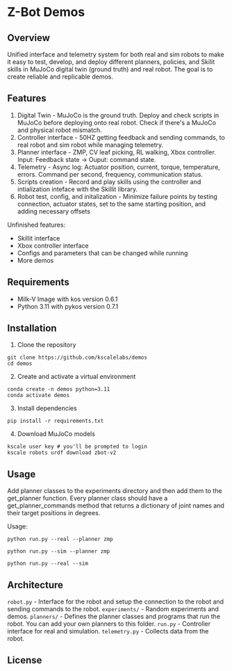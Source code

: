 # Z-Bot Demos

## Overview

Unified interface and telemetry system for both real and sim robots to make it easy to test, develop, and deploy different planners, policies, and Skilit skills in MuJoCo digital twin (ground truth) and real robot. The goal is to create reliable and replicable demos.


## Features

1. Digital Twin - MuJoCo is the ground truth. Deploy and check scripts in MuJoCo before deploying onto real robot. Check if there's a MuJoCo and physical robot mismatch.
2. Controller interface - 50HZ getting feedback and sending commands, to real robot and sim robot while managing telemetry.
3. Planner interface - ZMP, CV leaf picking, RL walking, Xbox controller. Input: Feedback state -> Ouput: command state.
4. Telemetry - Async log: Actuator position, current, torque, temperature, errors. Command per second, frequency, communication status.
5. Scripts creation - Record and play skills using the controller and intialization inteface with the Skillit library. 
6. Robot test, config, and initalization - Minimize failure points by testing connection, actuator states, set to the same starting position, and adding necessary offsets

Unfinished features:
- Skillit interface
- Xbox controller interface
- Configs and parameters that can be changed while running
- More demos

## Requirements

- Milk-V Image with kos version 0.6.1
- Python 3.11 with pykos version 0.7.1


## Installation
1. Clone the repository
```
git clone https://github.com/kscalelabs/demos
cd demos
```
2. Create and activate a virtual environment
```
conda create -n demos python=3.11
conda activate demos
```

3. Install dependencies
```
pip install -r requirements.txt
```

4. Download MuJoCo models
```
kscale user key # you'll be prompted to login
kscale robots urdf download zbot-v2
```

## Usage

Add planner classes to the experiments directory and then add them to the get_planner function. Every planner class should have a get_planner_commands method that returns a dictionary of joint names and their target positions in degrees.

Usage:
```
python run.py --real --planner zmp

python run.py --sim --planner zmp 

python run.py --real --sim 
```




## Architecture
`robot.py` - Interface for the robot and setup the connection to the robot and sending commands to the robot.
`experiments/` - Random experiments and demos.
`planners/` - Defines the planner classes and programs that run the robot. You can add your own planners to this folder.
`run.py` - Controller interface for real and simulation.
`telemetry.py` - Collects data from the robot.


## License
